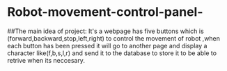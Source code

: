 # Robot-movement-control-panel-

##The main idea of project:
It's a webpage has five buttons which is (forward,backward,stop,left,right) to control the movement of robot ,when each button has been pressed it will go to another page and display a character like(f,b,s,l,r) and send it to the database to store it to be able to retrive when its neccesary.
